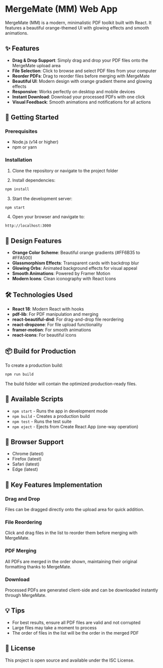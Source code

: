 # MergeMate (MM) Web App

MergeMate (MM) is a modern, minimalistic PDF toolkit built with React. It features a beautiful orange-themed UI with glowing effects and smooth animations.

## ✨ Features

- **Drag & Drop Support**: Simply drag and drop your PDF files onto the MergeMate upload area
- **File Selection**: Click to browse and select PDF files from your computer
- **Reorder PDFs**: Drag to reorder files before merging with MergeMate
- **Beautiful UI**: Modern design with orange gradient theme and glowing effects
- **Responsive**: Works perfectly on desktop and mobile devices
- **Instant Download**: Download your processed PDFs with one click
- **Visual Feedback**: Smooth animations and notifications for all actions

## 🚀 Getting Started

### Prerequisites

- Node.js (v14 or higher)
- npm or yarn

### Installation

1. Clone the repository or navigate to the project folder

2. Install dependencies:
```bash
npm install
```

3. Start the development server:
```bash
npm start
```

4. Open your browser and navigate to:
```
http://localhost:3000
```

## 🎨 Design Features

- **Orange Color Scheme**: Beautiful orange gradients (#FF6B35 to #FFA500)
- **Glassmorphism Effects**: Transparent cards with backdrop blur
- **Glowing Orbs**: Animated background effects for visual appeal
- **Smooth Animations**: Powered by Framer Motion
- **Modern Icons**: Clean iconography with React Icons

## 🛠️ Technologies Used

- **React 18**: Modern React with hooks
- **pdf-lib**: For PDF manipulation and merging
- **react-beautiful-dnd**: For drag-and-drop file reordering
- **react-dropzone**: For file upload functionality
- **framer-motion**: For smooth animations
- **react-icons**: For beautiful icons

## 📦 Build for Production

To create a production build:

```bash
npm run build
```

The build folder will contain the optimized production-ready files.

## 🔧 Available Scripts

- `npm start` - Runs the app in development mode
- `npm build` - Creates a production build
- `npm test` - Runs the test suite
- `npm eject` - Ejects from Create React App (one-way operation)

## 📱 Browser Support

- Chrome (latest)
- Firefox (latest)
- Safari (latest)
- Edge (latest)

## 🌟 Key Features Implementation

### Drag and Drop
Files can be dragged directly onto the upload area for quick addition.

### File Reordering
Click and drag files in the list to reorder them before merging with MergeMate.

### PDF Merging
All PDFs are merged in the order shown, maintaining their original formatting thanks to MergeMate.

### Download
Processed PDFs are generated client-side and can be downloaded instantly through MergeMate.

## 💡 Tips

- For best results, ensure all PDF files are valid and not corrupted
- Large files may take a moment to process
- The order of files in the list will be the order in the merged PDF

## 📄 License

This project is open source and available under the ISC License.
